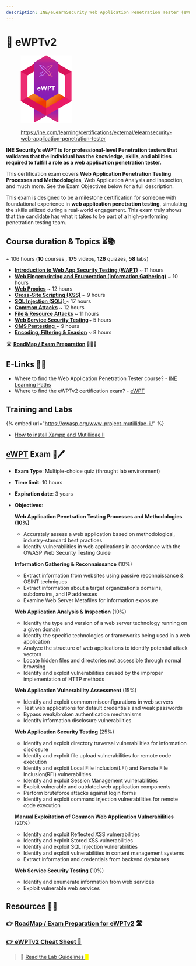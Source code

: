 ```yaml
---
description: INE/eLearnSecurity Web Application Penetration Tester (eWPTv2) Notes
---
```


# 📝 eWPTv2

<div align="left">

<figure><img src=".gitbook/assets/image (7).png" alt="" width="140"><figcaption><p><a href="https://ine.com/learning/certifications/external/elearnsecurity-web-application-penetration-tester">https://ine.com/learning/certifications/external/elearnsecurity-web-application-penetration-tester</a></p></figcaption></figure>

</div>

**INE Security’s eWPT is for professional-level Penetration testers that validates that the individual has the knowledge, skills, and abilities required to fulfill a role as a web application penetration tester.**

This certification exam covers **Web Application Penetration Testing Processes and Methodologies**, Web Application Analysis and Inspection, and much more. See the Exam Objectives below for a full description.

This exam is designed to be a milestone certification for someone with foundational experience in **web application penetration testing**, simulating the skills utilized during a real-world engagement. This exam truly shows that the candidate has what it takes to be part of a high-performing penetration testing team.

## Course duration & Topics ⏳📚 <a href="#course-duration-and-topics" id="course-duration-and-topics"></a>

\~ 106 hours (**10** courses , **175** videos, **126** quizzes, **58** labs)

* [**Introduction to Web App Security Testing (WAPT)**](readme/system-security/) \~ 11 hours
* [**Web Fingerprinting and Enumeration (Information Gathering)**](readme/network-security/) \~ 10 hours
* [**Web Proxies**](readme/powershell-for-pt/) \~ 12 hours
* [**Cross-Site Scripting (XSS)**](readme/system-security-1/) \~ 9 hours
* [**SQL Injection (SQLi)** ](readme/system-security-2/)\~ 17 hours
* [**Common Attacks**](readme/5.5-other-common-web-attacks/) \~ 12 hours
* [**File & Resource Attacks**](readme/system-security-3.md) \~ 11 hours
* [**Web Service Security Testing**](readme/system-security-4.md)\~ 5 hours
* [**CMS Pentesting** ](readme/system-security-5.md)\~ 9 hours
* [**Encoding, Filtering & Evasion**](readme/system-security-6.md) \~ 8 hours

🛣️ [**RoadMap / Exam Preparation**](roadmap-exam-preparation.md) 🧑🏻‍🏫

## E-Links 🔗📔 <a href="#useful-links" id="useful-links"></a>

* Where to find the Web Application Penetration Tester course? - [INE Learning Paths](https://my.ine.com/CyberSecurity/learning-paths/8c322180-1499-40c7-af8f-a877554fca3d/web-application-penetration-testing-professional-ewptv2)​
* Where to find the eWPTv2 certification exam? - [eWPT](https://security.ine.com/certifications/ewpt-certification/)​

## Training and Labs

{% embed url="https://owasp.org/www-project-mutillidae-ii/" %}

* [How to install Xampp and Mutillidae II ](https://subscription.packtpub.com/book/security/9781788624039/1/ch01lvl1sec04/installing-mutillidae-on-linux)

## ​[eWPT](https://security.ine.com/certifications/ewpt-certification/) Exam 📄🖊️ <a href="#ejpt-exam" id="ejpt-exam"></a>

* **Exam Type**: Multiple-choice quiz (throught lab environment)&#x20;
* **Time limit**: 10 hours
* **Expiration date**: 3 years
*   **Objectives**:

    **Web Application Penetration Testing Processes and Methodologies (10%)**

    * Accurately assess a web application based on methodological, industry-standard best practices
    * Identify vulnerabilities in web applications in accordance with the OWASP Web Security Testing Guide

    **Information Gathering & Reconnaissance** (10%)

    * Extract information from websites using passive reconnaissance & OSINT techniques
    * Extract information about a target organization’s domains, subdomains, and IP addresses
    * Examine Web Server Metafiles for information exposure

    **Web Application Analysis & Inspection** (10%)

    * Identify the type and version of a web server technology running on a given domain
    * Identify the specific technologies or frameworks being used in a web application
    * Analyze the structure of web applications to identify potential attack vectors&#x20;
    * Locate hidden files and directories not accessible through normal browsing&#x20;
    * Identify and exploit vulnerabilities caused by the improper implementation of HTTP methods

    **Web Application Vulnerability Assessment** (15%)

    * Identify and exploit common misconfigurations in web servers
    * Test web applications for default credentials and weak passwords
    * Bypass weak/broken authentication mechanisms
    * Identify information disclosure vulnerabilities

    **Web Application Security Testing** (25%)

    * Identify and exploit directory traversal vulnerabilities for information disclosure
    * Identify and exploit file upload vulnerabilities for remote code execution
    * Identify and exploit Local File Inclusion(LFI) and Remote File Inclusion(RFI) vulnerabilities
    * Identify and exploit Session Management vulnerabilities
    * Exploit vulnerable and outdated web application components
    * Perform bruteforce attacks against login forms
    * Identify and exploit command injection vulnerabilities for remote code execution

    **Manual Exploitation of Common Web Application Vulnerabilities** (20%)

    * Identify and exploit Reflected XSS vulnerabilities
    * Identify and exploit Stored XSS vulnerabilities
    * Identify and exploit SQL Injection vulnerabilities
    * Identify and exploit vulnerabilities in content management systems
    * Extract information and credentials from backend databases

    **Web Service Security Testing** (10%)

    * Identify and enumerate information from web services
    * Exploit vulnerable web services

## Resources 📑📘

### 👉 [RoadMap / Exam Preparation for eWPTv2](roadmap-exam-preparation.md) 🛣️

### [👉 eWPTv2 Cheat Sheet 📔](ewpt-cheat-sheet.md)

> 📖 [Read the Lab Guidelines ](https://drive.google.com/file/d/1eSnfhypqA67dYyCU5wzquCjF3ymlqjm6/view)<mark style="color:yellow;">📖</mark>
